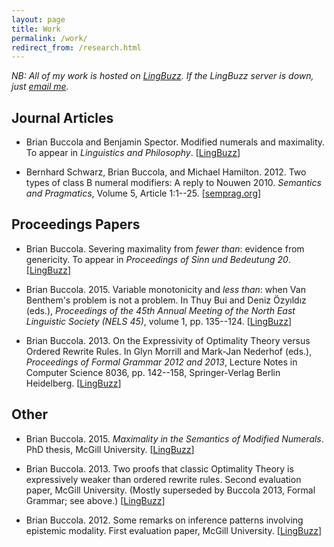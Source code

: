 ```yaml
---
layout: page
title: Work
permalink: /work/
redirect_from: /research.html
---
```


*NB: All of my work is hosted on [LingBuzz][]. If the LingBuzz server is down,
just [email me][email].*

[LingBuzz]: http://ling.auf.net/lingbuzz
[email]: mailto:brian.buccola@gmail.com

## Journal Articles

- Brian Buccola and Benjamin Spector. Modified numerals and maximality. To
  appear in *Linguistics and Philosophy*. \[[LingBuzz][lp]\]

- Bernhard Schwarz, Brian Buccola, and Michael Hamilton. 2012. Two types of
  class B numeral modifiers: A reply to Nouwen 2010. *Semantics and
  Pragmatics*, Volume 5, Article 1:1--25. \[[semprag.org][sp]\]

[lp]: http://ling.auf.net/lingbuzz/002528
[sp]: http://semprag.org/article/download/sp.5.1/pdf

## Proceedings Papers

- Brian Buccola. Severing maximality from *fewer than*: evidence from
  genericity. To appear in *Proceedings of Sinn und Bedeutung 20*.
  \[[LingBuzz][sub20]\]

- Brian Buccola. 2015. Variable monotonicity and *less than*: when Van
  Benthem's problem is not a problem. In Thuy Bui and Deniz Özyıldız (eds.),
  *Proceedings of the 45th Annual Meeting of the North East Linguistic Society
  (NELS 45)*, volume 1, pp. 135--124. \[[LingBuzz][nels45]\]

- Brian Buccola. 2013. On the Expressivity of Optimality Theory versus Ordered
  Rewrite Rules. In Glyn Morrill and Mark-Jan Nederhof (eds.), *Proceedings of
  Formal Grammar 2012 and 2013*, Lecture Notes in Computer Science 8036, pp.
  142--158, Springer-Verlag Berlin Heidelberg. \[[LingBuzz][fg]\]

[sub20]: http://ling.auf.net/lingbuzz/002847
[nels45]: http://ling.auf.net/lingbuzz/002512
[fg]: http://ling.auf.net/lingbuzz/002513

## Other

- Brian Buccola. 2015. *Maximality in the Semantics of Modified Numerals*. PhD
  thesis, McGill University. \[[LingBuzz][dissertation]\]

- Brian Buccola. 2013. Two proofs that classic Optimality Theory is
  expressively weaker than ordered rewrite rules. Second evaluation paper,
  McGill University. (Mostly superseded by Buccola 2013, Formal Grammar; see
  above.) \[[LingBuzz][eval2]\]

- Brian Buccola. 2012. Some remarks on inference patterns involving epistemic
  modality. First evaluation paper, McGill University. \[[LingBuzz][eval1]\]

[dissertation]: http://ling.auf.net/lingbuzz/003039
[eval2]: http://ling.auf.net/lingbuzz/003038
[eval1]: http://ling.auf.net/lingbuzz/003037

